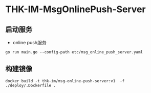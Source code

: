 # THK-IM-MsgOnlinePush-Server

## 启动服务

- online push服务

```
go run main.go --config-path etc/msg_online_push_server.yaml

```

## 构建镜像

```
docker build -t thk-im/msg-online-push-server:v1  -f ./deploy/.Dockerfile .
```


